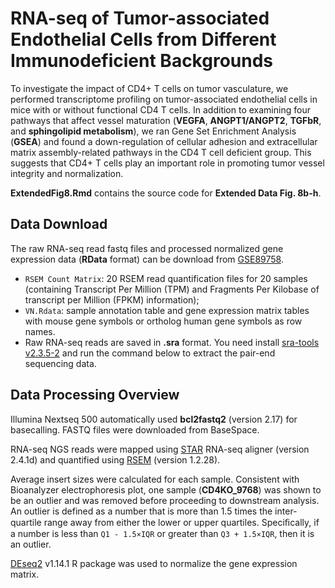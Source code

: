 RNA-seq of Tumor-associated Endothelial Cells from Different Immunodeficient Backgrounds
========
  
  To investigate the impact of CD4+ T cells on tumor vasculature, we performed transcriptome profiling on tumor-associated endothelial cells in mice with or without functional CD4 T cells. In addition to examining four pathways that affect vessel maturation (**VEGFA**, **ANGPT1/ANGPT2**, **TGFbR**, and **sphingolipid metabolism**), we ran Gene Set Enrichment Analysis (**GSEA**) and found a down-regulation of cellular adhesion and extracellular matrix assembly-related pathways in the CD4 T cell deficient group. This suggests that CD4+ T cells play an important role in promoting tumor vessel integrity and normalization.

**ExtendedFig8.Rmd** contains the source code for **Extended Data Fig. 8b-h**.

## Data Download

The raw RNA-seq read fastq files and processed normalized gene expression data (**RData** format) can be download from [GSE89758]( https://www.ncbi.nlm.nih.gov/geo/query/acc.cgi?token=onstcsssvxolxmd&acc=GSE89758).

* `RSEM Count Matrix`: 20 RSEM read quantification files for 20 samples (containing Transcript Per Million (TPM) and Fragments Per Kilobase of transcript per Million (FPKM) information); 
* `VN.Rdata`: sample annotation table and gene expression matrix tables with mouse gene symbols or ortholog human gene symbols as row names.
* Raw RNA-seq reads are saved in **.sra** format. You need install [sra-tools v2.3.5-2](https://github.com/ncbi/sra-tools) and run the command below to extract the pair-end sequencing data.

## Data Processing Overview

Illumina Nextseq 500 automatically used **bcl2fastq2** (version 2.17) for basecalling. FASTQ files were downloaded from BaseSpace.

RNA-seq NGS reads were mapped using [STAR](https://github.com/alexdobin/STAR) RNA-seq aligner (version 2.4.1d) and quantified using [RSEM](http://deweylab.github.io/RSEM/) (version 1.2.28).

Average insert sizes were calculated for each sample. Consistent with Bioanalyzer electrophoresis plot, one sample (**CD4KO_9768**) was shown to be an outlier and was removed before proceeding to downstream analysis. An outlier is defined as a number that is more than 1.5 times the inter-quartile range away from either the lower or upper quartiles. Speciﬁcally, if a number is less than `Q1 - 1.5×IQR` or greater than `Q3 + 1.5×IQR`, then it is an outlier.

[DEseq2](https://bioconductor.org/packages/release/bioc/html/DESeq2.html) v1.14.1 R package was used to normalize the gene expression matrix.
 